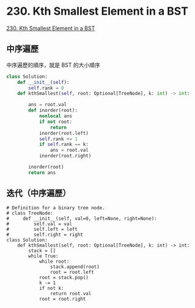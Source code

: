 # 230. Kth Smallest Element in a BST

[230. Kth Smallest Element in a BST](https://leetcode.com/problems/kth-smallest-element-in-a-bst/)

## 中序遍歷

中序遍歷的順序，就是 BST 的大小順序

```python
class Solution:
    def __init__(self):
        self.rank = 0
    def kthSmallest(self, root: Optional[TreeNode], k: int) -> int:

        ans = root.val
        def inorder(root):
            nonlocal ans
            if not root:
                return
            inorder(root.left)
            self.rank += 1
            if self.rank == k:
                ans = root.val
            inorder(root.right)

        inorder(root)
        return ans
```

## 迭代（中序遍歷）

```text
# Definition for a binary tree node.
# class TreeNode:
#     def __init__(self, val=0, left=None, right=None):
#         self.val = val
#         self.left = left
#         self.right = right
class Solution:
    def kthSmallest(self, root: Optional[TreeNode], k: int) -> int:
        stack = []
        while True:
            while root:
                stack.append(root)
                root = root.left
            root = stack.pop()
            k -= 1
            if not k:
                return root.val
            root = root.right
```

